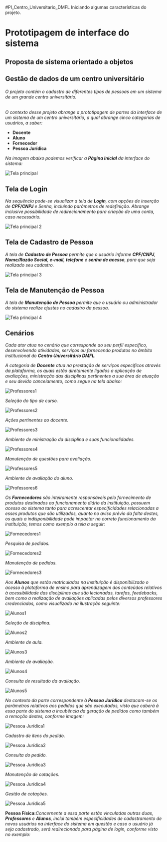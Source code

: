 #PI_Centro_Universitario_DMFL
Iniciando algumas características do projeto.

# Prototipagem de interface do sistema

## Proposta de sistema orientado a objetos


## Gestão de dados de um centro universitário
###### O projeto contém o cadastro de diferentes tipos de pessoas em um sistema de um grande centro universitário.

*O contexto desse projeto abrange a prototipagem de partes da interface de um sistema de um centro universitário, a qual abrange cinco categorias de usuários, a saber:* 

* **Docente**
* **Aluno**
* **Fornecedor**
* **Pessoa Jurídica**
  
_Na imagem abaixo podemos verificar a **Página Inicial** da interface do sistema:_

![Tela principal](https://github.com/Marcellbsb/PI_Centro_Universitario_DMFL/blob/main/Trilha%20Principal%20(1).jpg)

## Tela de Login

_Na sequência pode-se visualizar a tela de **Login**, com opções de inserção de **CPF/CNPJ** e Senha, incluindo parâmetros de redefinição. Abrange inclusive possibilidade de redirecionamento para criação de uma conta, caso necessário._

![Tela principal 2](https://github.com/Marcellbsb/PI_Centro_Universitario_DMFL/blob/main/Trilha%20Principal%20(2).jpg)

## Tela de Cadastro de Pessoa

_A tela de **Cadastro de Pessoa** permite que o usuário informe **CPF/CNPJ**, **Nome/Razão Social**, **e-mail**, **telefone** e **senha de acesso**, para que seja realizado seu cadastro._

![Tela principal 3](https://github.com/Marcellbsb/PI_Centro_Universitario_DMFL/blob/main/Trilha%20Principal%20(3).jpg)

## Tela de Manutenção de Pessoa

_A tela de **Manutenção de Pessoa** permite que o usuário ou administrador do sistema realize ajustes no cadastro da pessoa._

![Tela principal 4](https://github.com/Marcellbsb/PI_Centro_Universitario_DMFL/blob/main/Trilha%20Principal%20(4).jpg)

## Cenários

_Cada ator atua no cenário que corresponde ao seu perfil específico, desenvolvendo atividades, serviços ou fornecendo produtos no âmbito institucional do **Centro Universitário DMFL**._

_A categoria de **Docente** atua na prestação de serviços específicos através da plataforma, os quais estão diretamente ligados a aplicação de avaliações, ministração das disciplinas pertinentes a sua área de atuação e seu devido cancelamento, como segue na tela abaixo:_

![Professores1](https://github.com/Marcellbsb/PI_Centro_Universitario_DMFL/blob/main/Trilha%20Docente%20(1).jpg)

_Seleção do tipo de curso._

![Professores2](https://github.com/Marcellbsb/PI_Centro_Universitario_DMFL/blob/main/Trilha%20Docente%20(2).jpg)

_Ações pertinentes ao docente._

![Professores3](https://github.com/Marcellbsb/PI_Centro_Universitario_DMFL/blob/main/Trilha%20Docente%20(3).jpg)

_Ambiente de ministração da disciplina e suas funcionalidades._

![Professores4](https://github.com/Marcellbsb/PI_Centro_Universitario_DMFL/blob/main/Trilha%20Docente%20(4).jpg)

_Manutenção de questões para avaliação._

![Professores5](https://github.com/Marcellbsb/PI_Centro_Universitario_DMFL/blob/main/Trilha%20Docente%20(5).jpg)

_Ambiente de avaliação do aluno._

![Professores6](https://github.com/Marcellbsb/PI_Centro_Universitario_DMFL/blob/main/Trilha%20Docente%20(6).jpg)

_Os **Fornecedores** são inteiramente responsáveis pelo fornecimento de produtos destinados ao funcionamento diário da instituição, possuem acesso ao sistema tanto para acrescentar especificidades relacionadas a esses produtos que são utilizados, quanto no aviso prévio da falta destes, os quais a indisponibilidade pode impactar no correto funcionamento da instituição, temos como exemplo a tela a seguir:_

![Fornecedores1](https://github.com/Marcellbsb/PI_Centro_Universitario_DMFL/blob/main/Trilha%20Fornecedor%20(1).jpg)

_Pesquisa de pedidos._

![Fornecedores2](https://github.com/Marcellbsb/PI_Centro_Universitario_DMFL/blob/main/Trilha%20Fornecedor%20(2).jpg)

_Manutenção de pedidos._

![Fornecedores3](https://github.com/Marcellbsb/PI_Centro_Universitario_DMFL/blob/main/Trilha%20Fornecedor%20(3).jpg)

_Aos **Alunos** que estão matriculados na instituição é disponibilizado o acesso à plataforma de ensino para aprendizagem dos conteúdos relativos à acessibilidade das disciplinas que são lecionadas, tarefas, feedebacks, bem como a realização de avaliações aplicadas pelos diversos professores credenciados, como visualizado na ilustração seguinte:_

![Alunos1](https://github.com/Marcellbsb/PI_Centro_Universitario_DMFL/blob/main/Trilha%20Aluno%20(1).jpg)

_Seleção de disciplina._

![Alunos2](https://github.com/Marcellbsb/PI_Centro_Universitario_DMFL/blob/main/Trilha%20Aluno%20(2).jpg)

_Ambiente de aula._

![Alunos3](https://github.com/Marcellbsb/PI_Centro_Universitario_DMFL/blob/main/Trilha%20Aluno%20(3).jpg)

_Ambiente de avaliação._

![Alunos4](https://github.com/Marcellbsb/PI_Centro_Universitario_DMFL/blob/main/Trilha%20Aluno%20(4).jpg)

_Consulta de resultado da avaliação._

![Alunos5](https://github.com/Marcellbsb/PI_Centro_Universitario_DMFL/blob/main/Trilha%20Aluno%20(5).jpg)

_No contexto da parte correspondente à **Pessoa Jurídica** destacam-se os parâmetros relativos aos pedidos que são executados, visto que caberá à essa parte do sistema a incubência da geração de pedidos como também a remoção destes, conforme imagem:_

![Pessoa Jurídica1](https://github.com/Marcellbsb/PI_Centro_Universitario_DMFL/blob/main/Trilha%20Pessoa%20Juridica%20(1).jpg)

_Cadastro de itens do pedido._

![Pessoa Jurídica2](https://github.com/Marcellbsb/PI_Centro_Universitario_DMFL/blob/main/Trilha%20Pessoa%20Juridica%20(2).jpg)

_Consulta do pedido._

![Pessoa Jurídica3](https://github.com/Marcellbsb/PI_Centro_Universitario_DMFL/blob/main/Trilha%20Pessoa%20Juridica%20(3).jpg)

_Manutenção de cotações._

![Pessoa Jurídica4](https://github.com/Marcellbsb/PI_Centro_Universitario_DMFL/blob/main/Trilha%20Pessoa%20Juridica%20(4).jpg)

_Gestão de cotações._

![Pessoa Jurídica5](https://github.com/Marcellbsb/PI_Centro_Universitario_DMFL/blob/main/Trilha%20Pessoa%20Juridica%20(5).jpg)

**Pessoa Física:**_Concernente a essa parte estão vinculadas outras duas, __Professores__ e __Alunos__, inclui também especificidades de cadastramento de novos usuários na interface do sistema em questão e caso o usuário já seja cadastrado, será redirecionado para página de login, conforme visto no exemplo:_





